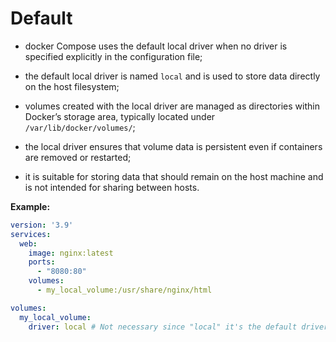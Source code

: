 # Default

- docker Compose uses the default local driver when no driver is specified explicitly in the configuration file;
- the default local driver is named `local` and is used to store data directly on the host filesystem;
- volumes created with the local driver are managed as directories within Docker’s storage area, typically located under `/var/lib/docker/volumes/`;
 

- the local driver ensures that volume data is persistent even if containers are removed or restarted;
- it is suitable for storing data that should remain on the host machine and is not intended for sharing between hosts.

**Example:**

```yaml
version: '3.9'
services:
  web:
    image: nginx:latest
    ports:
      - "8080:80"
    volumes:
      - my_local_volume:/usr/share/nginx/html

volumes:
  my_local_volume:
    driver: local # Not necessary since "local" it's the default driver
```

